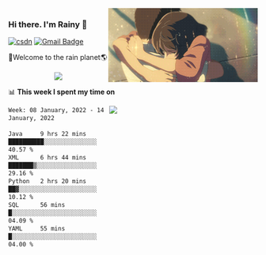 <img  align='right' height="150" src="https://github.com/LikeRainDay/LikeRainDay/blob/master/pic/img_rain_1.gif?raw=true">



### Hi there. I'm Rainy :lemon:

[![csdn](https://img.shields.io/badge/-csdn-c14438?style=flat-square&logo=c&logoColor=white)](https://blog.csdn.net/qq_15807167)
[![Gmail Badge](https://img.shields.io/badge/-gmail-c14438?style=flat-square&logo=Gmail&logoColor=white&link=mailto:houshuai0816@gmail.com)](mailto:houshuai0816@gmail.com)

🚀Welcome to the rain planet🌎

<center>
<img align='center'  src="https://source.unsplash.com/random/1200x600">
</center>

📊 **This week I spent my time on**

<img align='right'   width="300" src="https://github-readme-stats.vercel.app/api?username=LikeRainDay&show_icons=true&title_color=fff&icon_color=79ff97&text_color=9f9f9f&bg_color=151515">

<!--START_SECTION:waka-->
```text
Week: 08 January, 2022 - 14 January, 2022

Java     9 hrs 22 mins   ██████████░░░░░░░░░░░░░░░   40.57 % 
XML      6 hrs 44 mins   ███████▒░░░░░░░░░░░░░░░░░   29.16 % 
Python   2 hrs 20 mins   ██▓░░░░░░░░░░░░░░░░░░░░░░   10.12 % 
SQL      56 mins         █░░░░░░░░░░░░░░░░░░░░░░░░   04.09 % 
YAML     55 mins         █░░░░░░░░░░░░░░░░░░░░░░░░   04.00 % 
```
<!--END_SECTION:waka-->
